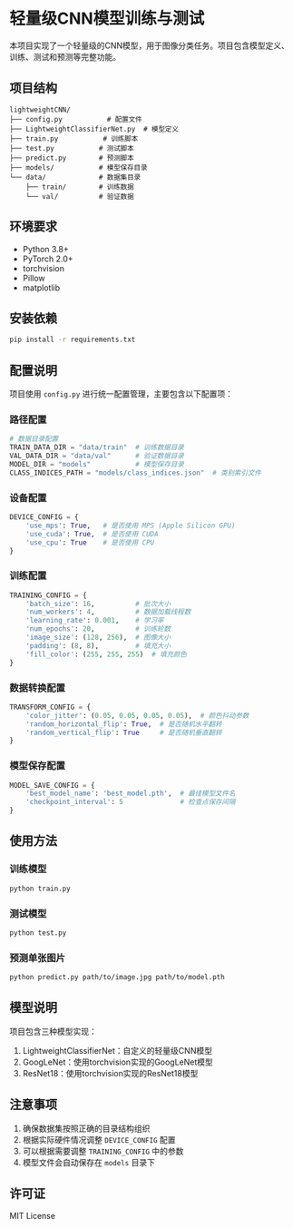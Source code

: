 # 轻量级CNN模型训练与测试

本项目实现了一个轻量级的CNN模型，用于图像分类任务。项目包含模型定义、训练、测试和预测等完整功能。

## 项目结构

```
lightweightCNN/
├── config.py           # 配置文件
├── LightweightClassifierNet.py  # 模型定义
├── train.py           # 训练脚本
├── test.py           # 测试脚本
├── predict.py        # 预测脚本
├── models/           # 模型保存目录
└── data/             # 数据集目录
    ├── train/        # 训练数据
    └── val/          # 验证数据
```

## 环境要求

- Python 3.8+
- PyTorch 2.0+
- torchvision
- Pillow
- matplotlib

## 安装依赖

```bash
pip install -r requirements.txt
```

## 配置说明

项目使用 `config.py` 进行统一配置管理，主要包含以下配置项：

### 路径配置
```python
# 数据目录配置
TRAIN_DATA_DIR = "data/train"  # 训练数据目录
VAL_DATA_DIR = "data/val"      # 验证数据目录
MODEL_DIR = "models"           # 模型保存目录
CLASS_INDICES_PATH = "models/class_indices.json"  # 类别索引文件
```

### 设备配置
```python
DEVICE_CONFIG = {
    'use_mps': True,   # 是否使用 MPS (Apple Silicon GPU)
    'use_cuda': True,  # 是否使用 CUDA
    'use_cpu': True    # 是否使用 CPU
}
```

### 训练配置
```python
TRAINING_CONFIG = {
    'batch_size': 16,          # 批次大小
    'num_workers': 4,          # 数据加载线程数
    'learning_rate': 0.001,    # 学习率
    'num_epochs': 20,          # 训练轮数
    'image_size': (128, 256),  # 图像大小
    'padding': (8, 8),         # 填充大小
    'fill_color': (255, 255, 255)  # 填充颜色
}
```

### 数据转换配置
```python
TRANSFORM_CONFIG = {
    'color_jitter': (0.05, 0.05, 0.05, 0.05),  # 颜色抖动参数
    'random_horizontal_flip': True,  # 是否随机水平翻转
    'random_vertical_flip': True     # 是否随机垂直翻转
}
```

### 模型保存配置
```python
MODEL_SAVE_CONFIG = {
    'best_model_name': 'best_model.pth',  # 最佳模型文件名
    'checkpoint_interval': 5              # 检查点保存间隔
}
```

## 使用方法

### 训练模型

```bash
python train.py
```

### 测试模型

```bash
python test.py
```

### 预测单张图片

```bash
python predict.py path/to/image.jpg path/to/model.pth
```

## 模型说明

项目包含三种模型实现：

1. LightweightClassifierNet：自定义的轻量级CNN模型
2. GoogLeNet：使用torchvision实现的GoogLeNet模型
3. ResNet18：使用torchvision实现的ResNet18模型

## 注意事项

1. 确保数据集按照正确的目录结构组织
2. 根据实际硬件情况调整 `DEVICE_CONFIG` 配置
3. 可以根据需要调整 `TRAINING_CONFIG` 中的参数
4. 模型文件会自动保存在 `models` 目录下

## 许可证

MIT License 